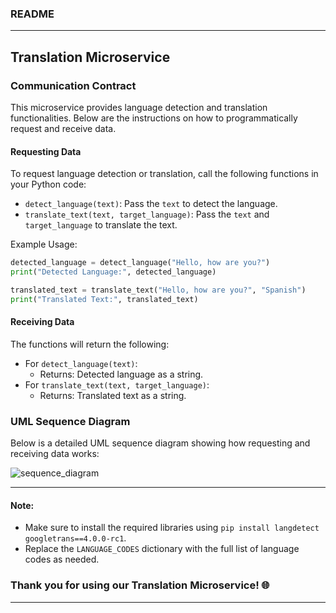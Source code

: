 ### README
---

## Translation Microservice

### Communication Contract

This microservice provides language detection and translation functionalities. Below are the instructions on how to programmatically request and receive data.

#### Requesting Data

To request language detection or translation, call the following functions in your Python code:

- `detect_language(text)`: Pass the `text` to detect the language.
- `translate_text(text, target_language)`: Pass the `text` and `target_language` to translate the text.

Example Usage:
```python
detected_language = detect_language("Hello, how are you?")
print("Detected Language:", detected_language)

translated_text = translate_text("Hello, how are you?", "Spanish")
print("Translated Text:", translated_text)
```

#### Receiving Data

The functions will return the following:

- For `detect_language(text)`:
  - Returns: Detected language as a string.
- For `translate_text(text, target_language)`:
  - Returns: Translated text as a string.

### UML Sequence Diagram

Below is a detailed UML sequence diagram showing how requesting and receiving data works:


![sequence_diagram](https://github.com/AT-TMC/Microservice/assets/99299362/57ae3e43-da1a-404a-ab63-e24934ca1b30)

---


#### Note:
- Make sure to install the required libraries using `pip install langdetect googletrans==4.0.0-rc1`.
- Replace the `LANGUAGE_CODES` dictionary with the full list of language codes as needed.

### Thank you for using our Translation Microservice! 🌐

---
